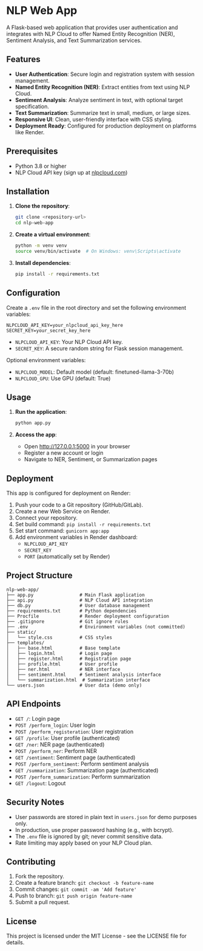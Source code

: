 # NLP Web App

A Flask-based web application that provides user authentication and integrates with NLP Cloud to offer Named Entity Recognition (NER), Sentiment Analysis, and Text Summarization services.

## Features

- **User Authentication**: Secure login and registration system with session management.
- **Named Entity Recognition (NER)**: Extract entities from text using NLP Cloud.
- **Sentiment Analysis**: Analyze sentiment in text, with optional target specification.
- **Text Summarization**: Summarize text in small, medium, or large sizes.
- **Responsive UI**: Clean, user-friendly interface with CSS styling.
- **Deployment Ready**: Configured for production deployment on platforms like Render.

## Prerequisites

- Python 3.8 or higher
- NLP Cloud API key (sign up at [nlpcloud.com](https://nlpcloud.com))

## Installation

1. **Clone the repository**:
   ```bash
   git clone <repository-url>
   cd nlp-web-app
   ```

2. **Create a virtual environment**:
   ```bash
   python -m venv venv
   source venv/bin/activate  # On Windows: venv\Scripts\activate
   ```

3. **Install dependencies**:
   ```bash
   pip install -r requirements.txt
   ```

## Configuration

Create a `.env` file in the root directory and set the following environment variables:

```env
NLPCLOUD_API_KEY=your_nlpcloud_api_key_here
SECRET_KEY=your_secret_key_here
```

- `NLPCLOUD_API_KEY`: Your NLP Cloud API key.
- `SECRET_KEY`: A secure random string for Flask session management.

Optional environment variables:
- `NLPCLOUD_MODEL`: Default model (default: finetuned-llama-3-70b)
- `NLPCLOUD_GPU`: Use GPU (default: True)

## Usage

1. **Run the application**:
   ```bash
   python app.py
   ```

2. **Access the app**:
   - Open http://127.0.0.1:5000 in your browser
   - Register a new account or login
   - Navigate to NER, Sentiment, or Summarization pages

## Deployment

This app is configured for deployment on Render:

1. Push your code to a Git repository (GitHub/GitLab).
2. Create a new Web Service on Render.
3. Connect your repository.
4. Set build command: `pip install -r requirements.txt`
5. Set start command: `gunicorn app:app`
6. Add environment variables in Render dashboard:
   - `NLPCLOUD_API_KEY`
   - `SECRET_KEY`
   - `PORT` (automatically set by Render)

## Project Structure

```
nlp-web-app/
├── app.py                 # Main Flask application
├── api.py                 # NLP Cloud API integration
├── db.py                  # User database management
├── requirements.txt       # Python dependencies
├── Procfile               # Render deployment configuration
├── .gitignore             # Git ignore rules
├── .env                   # Environment variables (not committed)
├── static/
│   └── style.css          # CSS styles
├── templates/
│   ├── base.html          # Base template
│   ├── login.html         # Login page
│   ├── register.html      # Registration page
│   ├── profile.html       # User profile
│   ├── ner.html           # NER interface
│   ├── sentiment.html     # Sentiment analysis interface
│   └── summarization.html  # Summarization interface
└── users.json             # User data (demo only)
```

## API Endpoints

- `GET /`: Login page
- `POST /perform_login`: User login
- `POST /perform_registeration`: User registration
- `GET /profile`: User profile (authenticated)
- `GET /ner`: NER page (authenticated)
- `POST /perform_ner`: Perform NER
- `GET /sentiment`: Sentiment page (authenticated)
- `POST /perform_sentiment`: Perform sentiment analysis
- `GET /summarization`: Summarization page (authenticated)
- `POST /perform_summarization`: Perform summarization
- `GET /logout`: Logout

## Security Notes

- User passwords are stored in plain text in `users.json` for demo purposes only.
- In production, use proper password hashing (e.g., with bcrypt).
- The `.env` file is ignored by git; never commit sensitive data.
- Rate limiting may apply based on your NLP Cloud plan.

## Contributing

1. Fork the repository.
2. Create a feature branch: `git checkout -b feature-name`
3. Commit changes: `git commit -am 'Add feature'`
4. Push to branch: `git push origin feature-name`
5. Submit a pull request.

## License

This project is licensed under the MIT License - see the LICENSE file for details.

